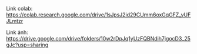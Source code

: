Link colab: https://colab.research.google.com/drive/1sJpsJ2id29CUmm6oxGqGFZ_vUFJLmtzr

Link ảnh:  https://drive.google.com/drive/folders/10w2rDpJq1yUzFQBNdih7jgocD3_25gJc?usp=sharing
